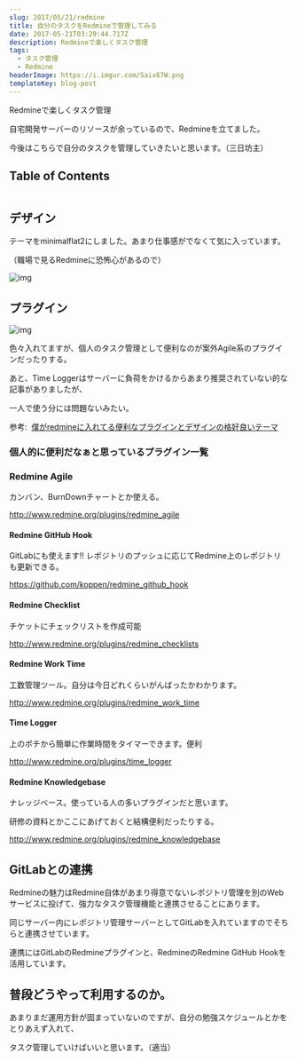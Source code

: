```yaml
---
slug: 2017/05/21/redmine
title: 自分のタスクをRedmineで管理してみる
date: 2017-05-21T03:29:44.717Z
description: Redmineで楽しくタスク管理
tags:
  - タスク管理
  - Redmine
headerImage: https://i.imgur.com/Saix67W.png
templateKey: blog-post
---
```

Redmineで楽しくタスク管理

自宅開発サーバーのリソースが余っているので、Redmineを立てました。

今後はこちらで自分のタスクを管理していきたいと思います。（三日坊主）

## Table of Contents

```toc

```

## デザイン

テーマをminimalflat2にしました。あまり仕事感がでなくて気に入っています。

（職場で見るRedmineに恐怖心があるので）

![img](https://i.imgur.com/Saix67W.png)

## プラグイン

![img](https://i.imgur.com/2VuQKXY.png)

色々入れてますが、個人のタスク管理として便利なのが案外Agile系のプラグインだったりする。

あと、Time Loggerはサーバーに負荷をかけるからあまり推奨されていない的な記事がありましたが、

一人で使う分には問題ないみたい。

参考:  [僕がredmineに入れてる便利なプラグインとデザインの格好良いテーマ](http://qiita.com/y_hokkey/items/7c02a3af319b353136d5)




### 個人的に便利だなぁと思っているプラグイン一覧

### Redmine Agile

カンバン、BurnDownチャートとか使える。

<http://www.redmine.org/plugins/redmine_agile>

#### Redmine GitHub Hook

GitLabにも使えます!! レポジトリのプッシュに応じてRedmine上のレポジトリも更新できる。

<https://github.com/koppen/redmine_github_hook>

#### Redmine Checklist

チケットにチェックリストを作成可能

<http://www.redmine.org/plugins/redmine_checklists>

#### Redmine Work Time

工数管理ツール。自分は今日どれくらいがんばったかわかります。

<http://www.redmine.org/plugins/redmine_work_time>

#### Time Logger

上のポチから簡単に作業時間をタイマーできます。便利

<http://www.redmine.org/plugins/time_logger>

#### Redmine Knowledgebase

ナレッジベース。使っている人の多いプラグインだと思います。

研修の資料とかここにあげておくと結構便利だったりする。

<http://www.redmine.org/plugins/redmine_knowledgebase>

## GitLabとの連携

Redmineの魅力はRedmine自体があまり得意でないレポジトリ管理を別のWebサービスに投げて、強力なタスク管理機能と連携させることにあります。

同じサーバー内にレポジトリ管理サーバーとしてGitLabを入れていますのでそちらと連携させています。

連携にはGitLabのRedmineプラグインと、RedmineのRedmine GitHub Hookを活用しています。

## 普段どうやって利用するのか。

あまりまだ運用方針が固まっていないのですが、自分の勉強スケジュールとかをとりあえず入れて、

タスク管理していけばいいと思います。（適当）